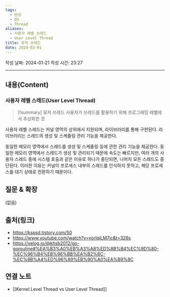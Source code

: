 ```yaml
---
tags:
  - 완성
  - OS
  - Thread
aliases:
  - 사용자 레벨 쓰레드
  - User Level Thread
title: 유저 쓰레드
date: 2024-03-01
---
```

작성 날짜: 2024-01-21
작성 시간: 23:27


----
## 내용(Content)

### 사용자 레벨 스레드(User Level Thread)
>[!summary] 유저 쓰레드
>사용자가 쓰레드를 활용하기 위해 프로그래밍 레벨에서 추상화한 것

사용자 레벨 스레드는 커널 영역의 상위에서 지원되며, 라이브러리를 통해 구현된다. 라이브러리는 스레드의 생성 및 스케줄링 관리 기능을 제공한다.

동일한 메모리 영역에서 스레드를 생성 및 스케줄링 등에 관한 관리 기능을 제공한다. 동일한 메모리 영역에서 스레드가 생성 및 관리되기 때문에 속도는 빠르지만, 여러 개의 사용자 스레드 중에 시스템 호출과 같은 이유로 하나가 중단되면, 나머지 모든 스레드도 중단된다. 이러한 이유는 커널이 프로세스 내부의 스레드를 인식하지 못하고, 해당 프로세스를 대기 상태로 전환하기 때문이다.

## 질문 & 확장

(없음)

## 출처(링크)
- https://kspsd.tistory.com/50
- https://www.youtube.com/watch?v=vorIqiLM7jc&t=326s
- https://velog.io/@khsb2012/go-goroutine#%EA%B3%A0%EB%A3%A8%ED%8B%B4%EC%9D%80-%EC%96%B4%EB%96%BB%EA%B2%8C-%EC%8B%A4%ED%96%89%EB%90%A0%EA%B9%8C

## 연결 노트
- [[Kernel Level Thread vs User Level Thread]]









